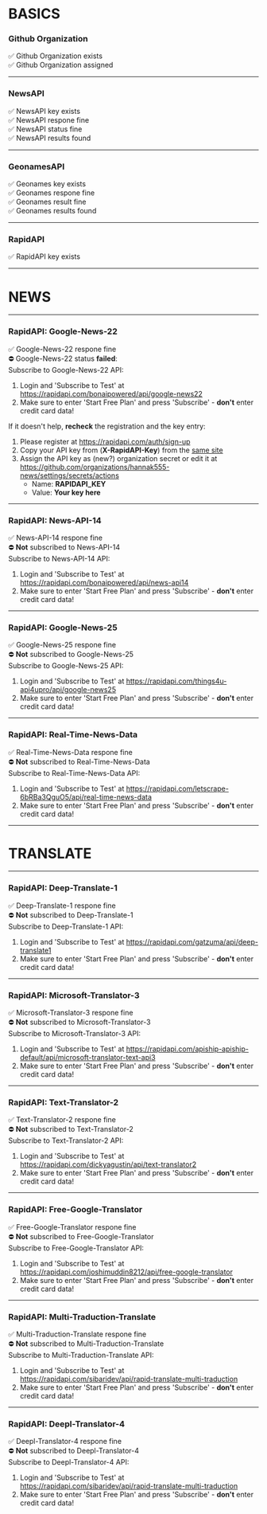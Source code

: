 # BASICS  
### Github Organization  
:white_check_mark: Github Organization exists  
:white_check_mark: Github Organization assigned  

---
  
### NewsAPI  
:white_check_mark: NewsAPI key exists  
:white_check_mark: NewsAPI respone fine  
:white_check_mark: NewsAPI status fine  
:white_check_mark: NewsAPI results found  

---
  
### GeonamesAPI  
:white_check_mark: Geonames key exists  
:white_check_mark: Geonames respone fine  
:white_check_mark: Geonames result fine  
:white_check_mark: Geonames results found  

---
  
### RapidAPI  
:white_check_mark: RapidAPI key exists  

---
  
# NEWS  

---
  
### RapidAPI: Google-News-22  
:white_check_mark: Google-News-22 respone fine  
:no_entry:  Google-News-22 status **failed**:  
Subscribe to Google-News-22 API:  
1. Login and 'Subscribe to Test' at https://rapidapi.com/bonaipowered/api/google-news22  
2. Make sure to enter 'Start Free Plan' and press 'Subscribe' - **don't** enter credit card data!  
   
If it doesn't help, **recheck** the registration and the key entry:  
1. Please register at https://rapidapi.com/auth/sign-up  
2. Copy your API key from (**X-RapidAPI-Key**) from the [same site](https://rapidapi.com/bonaipowered/api/google-news22)  
3. Assign the API key as (new?) organization secret or edit it at https://github.com/organizations/hannak555-news/settings/secrets/actions  
   * Name:  **RAPIDAPI_KEY**   
   * Value: **Your key here**   

---
  
### RapidAPI: News-API-14  
:white_check_mark: News-API-14 respone fine  
:no_entry: **Not** subscribed to News-API-14  
Subscribe to News-API-14 API:  
1. Login and 'Subscribe to Test' at https://rapidapi.com/bonaipowered/api/news-api14  
2. Make sure to enter 'Start Free Plan' and press 'Subscribe' - **don't** enter credit card data!  
   

---
  
### RapidAPI: Google-News-25  
:white_check_mark: Google-News-25 respone fine  
:no_entry: **Not** subscribed to Google-News-25  
Subscribe to Google-News-25 API:  
1. Login and 'Subscribe to Test' at https://rapidapi.com/things4u-api4upro/api/google-news25  
2. Make sure to enter 'Start Free Plan' and press 'Subscribe' - **don't** enter credit card data!  
   

---
  
### RapidAPI: Real-Time-News-Data  
:white_check_mark: Real-Time-News-Data respone fine  
:no_entry: **Not** subscribed to Real-Time-News-Data  
Subscribe to Real-Time-News-Data API:  
1. Login and 'Subscribe to Test' at https://rapidapi.com/letscrape-6bRBa3QguO5/api/real-time-news-data  
2. Make sure to enter 'Start Free Plan' and press 'Subscribe' - **don't** enter credit card data!  
   

---
  
# TRANSLATE  

---
  
### RapidAPI: Deep-Translate-1  
:white_check_mark: Deep-Translate-1 respone fine  
:no_entry: **Not** subscribed to Deep-Translate-1  
Subscribe to Deep-Translate-1 API:  
1. Login and 'Subscribe to Test' at https://rapidapi.com/gatzuma/api/deep-translate1  
2. Make sure to enter 'Start Free Plan' and press 'Subscribe' - **don't** enter credit card data!  
   

---
  
### RapidAPI: Microsoft-Translator-3  
:white_check_mark: Microsoft-Translator-3 respone fine  
:no_entry: **Not** subscribed to Microsoft-Translator-3  
Subscribe to Microsoft-Translator-3 API:  
1. Login and 'Subscribe to Test' at https://rapidapi.com/apiship-apiship-default/api/microsoft-translator-text-api3  
2. Make sure to enter 'Start Free Plan' and press 'Subscribe' - **don't** enter credit card data!  
   

---
  
### RapidAPI: Text-Translator-2  
:white_check_mark: Text-Translator-2 respone fine  
:no_entry: **Not** subscribed to Text-Translator-2  
Subscribe to Text-Translator-2 API:  
1. Login and 'Subscribe to Test' at https://rapidapi.com/dickyagustin/api/text-translator2  
2. Make sure to enter 'Start Free Plan' and press 'Subscribe' - **don't** enter credit card data!  
   

---
  
### RapidAPI: Free-Google-Translator  
:white_check_mark: Free-Google-Translator respone fine  
:no_entry: **Not** subscribed to Free-Google-Translator  
Subscribe to Free-Google-Translator API:  
1. Login and 'Subscribe to Test' at https://rapidapi.com/joshimuddin8212/api/free-google-translator  
2. Make sure to enter 'Start Free Plan' and press 'Subscribe' - **don't** enter credit card data!  
   

---
  
### RapidAPI: Multi-Traduction-Translate  
:white_check_mark: Multi-Traduction-Translate respone fine  
:no_entry: **Not** subscribed to Multi-Traduction-Translate  
Subscribe to Multi-Traduction-Translate API:  
1. Login and 'Subscribe to Test' at https://rapidapi.com/sibaridev/api/rapid-translate-multi-traduction  
2. Make sure to enter 'Start Free Plan' and press 'Subscribe' - **don't** enter credit card data!  
   

---
  
### RapidAPI: Deepl-Translator-4  
:white_check_mark: Deepl-Translator-4 respone fine  
:no_entry: **Not** subscribed to Deepl-Translator-4  
Subscribe to Deepl-Translator-4 API:  
1. Login and 'Subscribe to Test' at https://rapidapi.com/sibaridev/api/rapid-translate-multi-traduction  
2. Make sure to enter 'Start Free Plan' and press 'Subscribe' - **don't** enter credit card data!  
   
